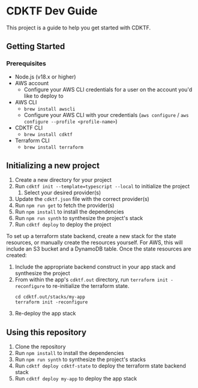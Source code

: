 # CDKTF Dev Guide

This project is a guide to help you get started with CDKTF.

## Getting Started

### Prerequisites

- Node.js (v18.x or higher)
- AWS account
  - Configure your AWS CLI credentials for a user on the account you'd like to deploy to
- AWS CLI
  - `brew install awscli`
  - Configure your AWS CLI with your credentials (`aws configure` / `aws configure --profile <profile-name>`)
- CDKTF CLI
  - `brew install cdktf`
- Terraform CLI
  - `brew install terraform`

## Initializing a new project

1. Create a new directory for your project
1. Run `cdktf init --template=typescript --local` to initialize the project
   1. Select your desired provider(s)
1. Update the `cdktf.json` file with the correct provider(s)
1. Run `npm run get` to fetch the provider(s)
1. Run `npm install` to install the dependencies
1. Run `npm run synth` to synthesize the project's stack
1. Run `cdktf deploy` to deploy the project

To set up a terraform state backend, create a new stack for the state resources, or manually create the resources yourself.
For AWS, this will include an S3 bucket and a DynamoDB table.
Once the state resources are created:

1. Include the appropriate backend construct in your app stack and synthesize the project
1. From within the app's `cdktf.out` directory, run `terraform init -reconfigure` to re-initialize the terraform state.
   ```shell
   cd cdktf.out/stacks/my-app
   terraform init -reconfigure
   ```
1. Re-deploy the app stack

## Using this repository

1. Clone the repository
1. Run `npm install` to install the dependencies
1. Run `npm run synth` to synthesize the project's stacks
1. Run `cdktf deploy cdktf-state` to deploy the terraform state backend stack
1. Run `cdktf deploy my-app` to deploy the app stack

